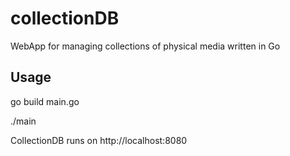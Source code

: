 # collectionDB
WebApp for managing collections of physical media written in Go

## Usage

go build main.go

./main

CollectionDB runs on http://localhost:8080
